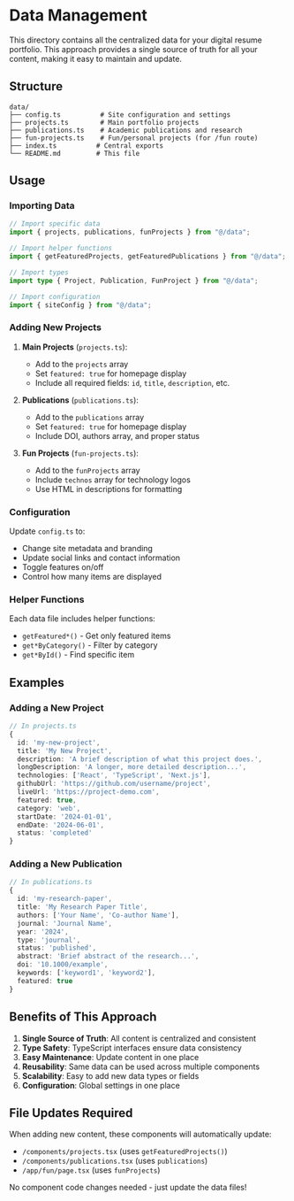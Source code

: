 # Data Management

This directory contains all the centralized data for your digital resume portfolio. This approach provides a single source of truth for all your content, making it easy to maintain and update.

## Structure

```
data/
├── config.ts          # Site configuration and settings
├── projects.ts        # Main portfolio projects
├── publications.ts    # Academic publications and research
├── fun-projects.ts    # Fun/personal projects (for /fun route)
├── index.ts          # Central exports
└── README.md         # This file
```

## Usage

### Importing Data

```typescript
// Import specific data
import { projects, publications, funProjects } from "@/data";

// Import helper functions
import { getFeaturedProjects, getFeaturedPublications } from "@/data";

// Import types
import type { Project, Publication, FunProject } from "@/data";

// Import configuration
import { siteConfig } from "@/data";
```

### Adding New Projects

1. **Main Projects** (`projects.ts`):

   - Add to the `projects` array
   - Set `featured: true` for homepage display
   - Include all required fields: `id`, `title`, `description`, etc.

2. **Publications** (`publications.ts`):

   - Add to the `publications` array
   - Set `featured: true` for homepage display
   - Include DOI, authors array, and proper status

3. **Fun Projects** (`fun-projects.ts`):
   - Add to the `funProjects` array
   - Include `technos` array for technology logos
   - Use HTML in descriptions for formatting

### Configuration

Update `config.ts` to:

- Change site metadata and branding
- Update social links and contact information
- Toggle features on/off
- Control how many items are displayed

### Helper Functions

Each data file includes helper functions:

- `getFeatured*()` - Get only featured items
- `get*ByCategory()` - Filter by category
- `get*ById()` - Find specific item

## Examples

### Adding a New Project

```typescript
// In projects.ts
{
  id: 'my-new-project',
  title: 'My New Project',
  description: 'A brief description of what this project does.',
  longDescription: 'A longer, more detailed description...',
  technologies: ['React', 'TypeScript', 'Next.js'],
  githubUrl: 'https://github.com/username/project',
  liveUrl: 'https://project-demo.com',
  featured: true,
  category: 'web',
  startDate: '2024-01-01',
  endDate: '2024-06-01',
  status: 'completed'
}
```

### Adding a New Publication

```typescript
// In publications.ts
{
  id: 'my-research-paper',
  title: 'My Research Paper Title',
  authors: ['Your Name', 'Co-author Name'],
  journal: 'Journal Name',
  year: '2024',
  type: 'journal',
  status: 'published',
  abstract: 'Brief abstract of the research...',
  doi: '10.1000/example',
  keywords: ['keyword1', 'keyword2'],
  featured: true
}
```

## Benefits of This Approach

1. **Single Source of Truth**: All content is centralized and consistent
2. **Type Safety**: TypeScript interfaces ensure data consistency
3. **Easy Maintenance**: Update content in one place
4. **Reusability**: Same data can be used across multiple components
5. **Scalability**: Easy to add new data types or fields
6. **Configuration**: Global settings in one place

## File Updates Required

When adding new content, these components will automatically update:

- `/components/projects.tsx` (uses `getFeaturedProjects()`)
- `/components/publications.tsx` (uses `publications`)
- `/app/fun/page.tsx` (uses `funProjects`)

No component code changes needed - just update the data files!
